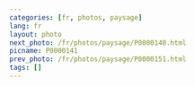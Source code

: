 ```yaml
---
categories: [fr, photos, paysage]
lang: fr
layout: photo
next_photo: /fr/photos/paysage/P0000140.html
picname: P0000141
prev_photo: /fr/photos/paysage/P0000151.html
tags: []
---
```

